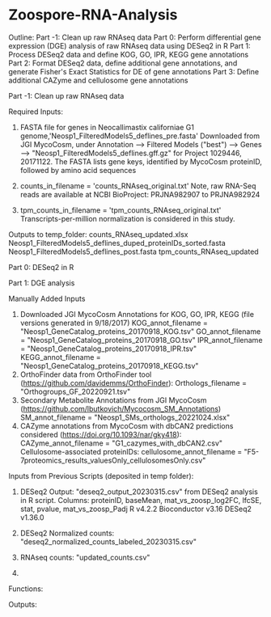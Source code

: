 # Zoospore-RNA-Analysis

Outline:
Part -1: Clean up raw RNAseq data
Part 0: Perform differential gene expression (DGE) analysis of raw RNAseq data using DESeq2 in R
Part 1: Process DESeq2 data and define KOG, GO, IPR, KEGG gene annotations
Part 2: Format DESeq2 data, define additional gene annotations, and generate Fisher's Exact Statistics for DE of gene annotations
Part 3: Define additional CAZyme and cellulosome gene annotations



Part -1: Clean up raw RNAseq data

Required Inputs:
1) FASTA file for genes in Neocallimastix californiae G1 genome,'Neosp1_FilteredModels5_deflines_pre.fasta'
Downloaded from JGI MycoCosm, under Annotation --> Filtered Models ("best") --> Genes --> "Neosp1_FilteredModels5_deflines.gff.gz" for Project 1029446, 20171122.
The FASTA lists gene keys, identified by MycoCosm proteinID, followed by amino acid sequences

2) counts_in_filename = 'counts_RNAseq_original.txt'
Note, raw RNA-Seq reads are available at NCBI BioProject: PRJNA982907 to PRJNA982924 

3) tpm_counts_in_filename = 'tpm_counts_RNAseq_original.txt'
Transcripts-per-million normalization is considered in this study.

Outputs to temp_folder:
counts_RNAseq_updated.xlsx
Neosp1_FilteredModels5_deflines_duped_proteinIDs_sorted.fasta
Neosp1_FilteredModels5_deflines_post.fasta
tpm_counts_RNAseq_updated


Part 0: DESeq2 in R






Part 1: DGE analysis

Manually Added Inputs
1) Downloaded JGI MycoCosm Annotations for KOG, GO, IPR, KEGG (file versions generated in 9/18/2017)
KOG_annot_filename = "Neosp1_GeneCatalog_proteins_20170918_KOG.tsv"
GO_annot_filename = "Neosp1_GeneCatalog_proteins_20170918_GO.tsv"
IPR_annot_filename = "Neosp1_GeneCatalog_proteins_20170918_IPR.tsv"
KEGG_annot_filename = "Neosp1_GeneCatalog_proteins_20170918_KEGG.tsv"
2) OrthoFinder data from OrthoFinder tool (https://github.com/davidemms/OrthoFinder):
Orthologs_filename = "Orthogroups_GF_20220921.tsv"
3) Secondary Metabolite Annotations from JGI MycoCosm (https://github.com/lbutkovich/Mycocosm_SM_Annotations)
SM_annot_filename = "Neosp1_SMs_orthologs_20221024.xlsx"
4) CAZyme annotations from MycoCosm with dbCAN2 predictions considered (https://doi.org/10.1093/nar/gky418):
CAZyme_annot_filename = "G1_cazymes_with_dbCAN2.csv"
Cellulosome-associated proteinIDs:
cellulosome_annot_filename = "F5-7proteomics_results_valuesOnly_cellulosomesOnly.csv"


Inputs from Previous Scripts (deposited in temp folder):
1) DESeq2 Output: "deseq2_output_20230315.csv" from DESeq2 analysis in R script.
Columns: proteinID, baseMean, mat_vs_zoosp_log2FC, lfcSE, stat, pvalue, mat_vs_zoosp_Padj
R v4.2.2
Bioconductor v3.16
DESeq2 v1.36.0

2) DESeq2 Normalized counts: "deseq2_normalized_counts_labeled_20230315.csv"

3) RNAseq counts: "updated_counts.csv"

4) 
Functions:

Outputs:
